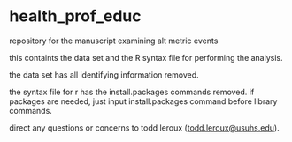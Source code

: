 # health_prof_educ
repository for the manuscript examining alt metric events

this containts the data set and the R syntax file for performing the analysis.

the data set has all identifying information removed.

the syntax file for r has the install.packages commands removed. if packages 
are needed, just input install.packages command before library commands.

direct any questions or concerns to todd leroux (todd.leroux@usuhs.edu).


